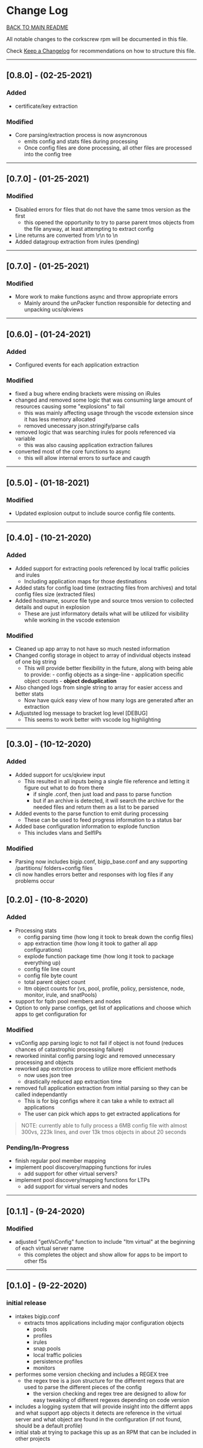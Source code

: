 
# Change Log

[BACK TO MAIN README](README.md)

All notable changes to the corkscrew rpm will be documented in this file.

Check [Keep a Changelog](http://keepachangelog.com/) for recommendations on how to structure this file.

---

## [0.8.0] - (02-25-2021)

### Added

- certificate/key extraction

### Modified

- Core parsing/extraction process is now asyncronous
  - emits config and stats files during processing
  - Once config files are done processing, all other files are processed into the config tree

---

## [0.7.0] - (01-25-2021)

### Modified

- Disabled errors for files that do not have the same tmos version as the first
  - this opened the opportunity to try to parse parent tmos objects from the file anyway, at least attempting to extract config
- Line returns are converted from \r\n to \n
- Added datagroup extraction from irules (pending)

---

## [0.7.0] - (01-25-2021)

### Modified

- More work to make functions async and throw appropriate errors
  - Mainly around the unPacker function responsible for detecting and unpacking ucs/qkviews

---

## [0.6.0] - (01-24-2021)

### Added

- Configured events for each application extraction

### Modified

- fixed a bug where ending brackets were missing on iRules
- changed and removed some logic that was consuming large amount of resources causing some "explosions" to fail
  - this was mainly affecting usage through the vscode extension since it has less memory allocated
  - removed unecessary json.stringify/parse calls
- removed logic that was searching irules for pools referenced via variable
  - this was also causing application extraction failures
- converted most of the core functions to async
  - this will allow internal errors to surface and caugth

---

## [0.5.0] - (01-18-2021)

### Modified

- Updated explosion output to include source config file contents.  

---

## [0.4.0] - (10-21-2020)

### Added

- Added support for extracting pools referenced by local traffic policies and irules
  - Including application maps for those destinations
- Added stats for config load time (extracting files from archives) and total config files size (extracted files)
- Added hostname, source file type and source tmos version to collected details and ouput in explosion
  - These are just informatory details what will be utilized for visibility while working in the vscode extension

### Modified

- Cleaned up app array to not have so much nested information
- Changed config storage in object to array of individual objects instead of one big string
  - This will provide better flexibility in the future, along with being able to provide:
        - config objects as a singe-line
        - application specific object counts
        - **object deduplication**
- Also changed logs from single string to array for easier access and better stats
  - Now have quick easy view of how many logs are generated after an extraction
- Adjuststed log message to bracket log level [DEBUG]
  - This seems to work better with vscode log highlighting

---

## [0.3.0] - (10-12-2020)

### Added

- Added support for ucs/qkview input
  - This resulted in all inputs being a single file reference and letting it figure out what to do from there
    - if single .conf, then just load and pass to parse function
    - but if an archive is detected, it will search the archive for the needed files and return them as a list to be parsed
- Added events to the parse function to emit during processing
  - These can be used to feed progress information to a status bar
- Added base configuration information to explode function
  - This includes vlans and SelfIPs

### Modified

- Parsing now includes bigip.conf, bigip_base.conf and any supporting /partitions/ folders+config files
- cli now handles errors better and responses with log files if any problems occur

## [0.2.0] - (10-8-2020)

### Added

- Processing stats
  - config parsing time (how long it took to break down the config files)
  - app extraction time (how long it took to gather all app configurations)
  - explode function package time (how long it took to package everything up)
  - config file line count
  - config file byte count
  - total parent object count
  - ltm object counts for (vs, pool, profile, policy, persistence, node, monitor, irule, and snatPools)
- support for fqdn pool members and nodes
- Option to only parse configs, get list of applications and choose which apps to get configuration for

### Modified

- vsConfig app parsing logic to not fail if object is not found (reduces chances of catastrophic processing failure)
- reworked ininital config parsing logic and removed unnecessary processing and objects
- reworked app extrction process to utilize more efficient methods
  - now uses json tree
  - drastically reduced app extraction time
- removed full application extraction from initial parsing so they can be called independantly
  - This is for big configs where it can take a while to extract all applications
  - The user can pick which apps to get extracted applications for

> NOTE:  currently able to fully process a 6MB config file with almost 300vs, 223k lines, and over 13k tmos objects in about 20 seconds

### Pending/In-Progress

- finish regular pool member mapping
- implement pool discovery/mapping functions for irules
  - add support for other virtual servers?
- implement pool discovery/mapping functions for LTPs
  - add support for virtual servers and nodes

---

## [0.1.1] - (9-24-2020)

### Modified

- adjusted "getVsConfig" function to include "ltm virtual" at the beginning of each virtual server name
  - this completes the object and show allow for apps to be import to other f5s

---

## [0.1.0] - (9-22-2020)

### initial release

- intakes bigip.conf
  - extracts tmos applications including major configuration objects
    - pools
    - profiles
    - irules
    - snap pools
    - local traffic policies
    - persistence profiles
    - monitors
- performes some version checking and includes a REGEX tree
  - the regex tree is a json structure for the different regexs that are used to parse the different pieces of the config
    - the version checking and regex tree are designed to allow for easy tweaking of different regexes depending on code version
- includes a logging system that will provide insight into the differnt apps and what support app objects it detects are reference in the virtual server and what object are found in the configuration (if not found, should be a default profile)
- initial stab at trying to package this up as an RPM that can be included in other projects
